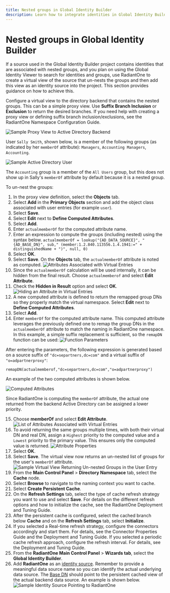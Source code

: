 ```yaml
---
title: Nested groups in Global Identity Builder
description: Learn how to integrate identities in Global Identity Builder that are associated with LDAP nested groups. If a source used in the Global Identity Builder contains identities that are associated with LDAP nested groups, and you plan on using the Global Identity Viewer to search for identities and groups, use RadiantOne to create a virtual view of the source that automatically flattens nested groups, and then add this view as an identity source into the Global Identity Builder project. 
---
```


# Nested groups in Global Identity Builder

If a source used in the Global Identity Builder project contains identities that are associated with nested groups, and you plan on using the Global Identity Viewer to search for identities and groups, use RadiantOne to create a virtual view of the source that un-nests the groups and then add this view as an identity source into the project. This section provides guidance on how to achieve this.

Configure a virtual view to the directory backend that contains the nested groups. This can be a simple proxy view. Use **Suffix Branch Inclusion** or **Exclusion** to return the desired branches. If you need help with creating a proxy view or defining suffix branch inclusion/exclusions, see the RadiantOne Namespace Configuration Guide.

![Sample Proxy View to Active Directory Backend](../media/image131.png)

User `Sally Smith`, shown below, is a member of the following groups (as indicated by her `memberOf` attribute): `Managers`, `Accounting Managers`, `Accounting`.

![Sample Active Directory User](../media/image132.png)

The `Accounting` group is a member of the `All Users` group, but this does not show up in Sally's `memberOf` attribute by default because it is a nested group.

To un-nest the groups:

1. In the proxy view definition, select the **Objects** tab.
2. Select **Add** in the **Primary Objects** section and add the object class associated with user entries (for example `user`).
3. Select **Save**.
4. Select **Edit** next to **Define Computed Attributes**.
5. Select **Add**.
6. Enter `actualmemberOf` for the computed attribute name.
7. Enter an expression to compute the groups (including nested) using the syntax below.
`actualmemberOf = lookup("{AD_DATA_SOURCE}", "{AD_BASE_DN}", sub," (member:1.2.840.113556.1.4.1941:=" + distinguishedName + ")", null, 0)`
1. Select **OK**.
2. Select **Save**.
On the **Objects** tab, the `actualmemberOf` attribute is noted as computed.
    ![Attributes Associated with Virtual Entries](../media/image137.png)
1.   Since the `actualmemberOf` calculation will be used internally, it can be hidden from the final result. Choose `actualmemberof` and select **Edit Attribute**.
2.   Check the **Hidden in Result** option and select **OK**.
    ![Hiding an Attribute in Virtual Entries](../media/image139.png)
3.  A new computed attribute is defined to return the remapped group DNs so they properly match the virtual namespace. Select **Edit** next to **Define Computed Attributes**.
4.  Select **Add**.
5.  Enter `memberOf` for the computed attribute name. This computed attribute leverages the previously defined one to remap the group DNs in the `actualmemberOf` attribute to match the naming in RadiantOne namespace. In this example, a simple suffix replacement is sufficient, so the `remapDN` function can be used:
    ![Function Parameters](../media/image140.png)

After entering the parameters, the following expression is generated based on a source suffix of `"dc=separtners,dc=com"` and a virtual suffix of `"o=adpartnerproxy"`:

`remapDN(actualmemberof,"dc=separtners,dc=com","o=adpartnerproxy")`

An example of the two computed attributes is shown below.

![Computed Attributes](../media/image141.png)

Since RadiantOne is computing the `memberOf` attribute, the actual one returned from the backend Active Directory can be assigned a lower priority.

15. Choose **memberOf** and select **Edit Attribute**.
    ![List of Attributes Associated with Virtual Entries](../media/image142.png)
16. To avoid returning the same groups multiple times, with both their virtual DN and real DN, assign a `Highest` priority to the computed value and a `Lowest` priority to the primary value. This ensures only the computed value is returned.
    ![Attribute Properties](../media/image143.png)
17. Select **OK**.
18. Select **Save**.
The virtual view now returns an un-nested list of groups for the user's `memberOf` attribute.
    ![Sample Virtual View Returning Un-nested Groups in the User Entry](../media/image144.png)
19. From the **Main Control Panel** > **Directory Namespace** tab, select the **Cache** node.
20. Select **Browse** to navigate to the naming context you want to cache.
21. Select **Create Persistent Cache**.
22. On the **Refresh Settings** tab, select the type of cache refresh strategy you want to use and select **Save**. For details on the different refresh options and how to initialize the cache, see the RadiantOne Deployment and Tuning Guide.
23. After the persistent cache is configured, select the cached branch below **Cache** and on the **Refresh Settings** tab, select **Initialize**.
24. If you selected a Real-time refresh strategy, configure the connectors accordingly and start them. For details, see the Connector Properties Guide and the Deployment and Tuning Guide. If you selected a periodic cache refresh approach, configure the refresh interval. For details, see the Deployment and Tuning Guide.
25. From the **RadiantOne Main Control Panel** > **Wizards tab**, select the **Global Identity Builder**.
26. Add **RadiantOne** as an [identity source](../create-projects/identity-sources.md). Remember to provide a meaningful data source name so you can identify the actual underlying data source. The [Base DN](../create-projects/identity-sources.md#base-dn) should point to the persistent cached view of the actual backend data source. An example is shown below.
    ![Sample Identity Source Pointing to RadiantOne](../media/image145.png)
